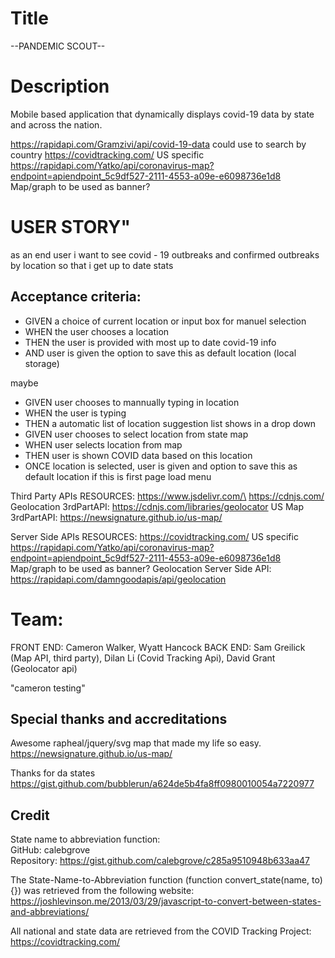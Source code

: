 # Title
--PANDEMIC SCOUT--

# Description
Mobile based application that dynamically displays covid-19 data by state and across the nation. 



https://rapidapi.com/Gramzivi/api/covid-19-data  could use to search by country
https://covidtracking.com/   US specific 
https://rapidapi.com/Yatko/api/coronavirus-map?endpoint=apiendpoint_5c9df527-2111-4553-a09e-e6098736e1d8  Map/graph to be used as banner?


# USER STORY"
as an end user
i want to see covid - 19 outbreaks and confirmed outbreaks by location
so that i get up to date stats


## Acceptance criteria:
- GIVEN a choice of current location or input box for manuel selection
- WHEN the user chooses a location
- THEN the user is provided with most up to date covid-19 info
- AND user is given the option to save this as default location (local storage)


maybe
- GIVEN user chooses to mannually typing in location
- WHEN the user is typing
- THEN a automatic list of location suggestion list shows in a drop down 
- GIVEN user chooses to select location from state map
- WHEN user selects location from map
- THEN user is shown COVID data based on this location
- ONCE location is selected, user is given and option to save this as default location if this is first page load
menu


 Third Party APIs RESOURCES:
https://www.jsdelivr.com/\
https://cdnjs.com/
Geolocation 3rdPartAPI: https://cdnjs.com/libraries/geolocator
US Map 3rdPartAPI: https://newsignature.github.io/us-map/

Server Side APIs RESOURCES:
https://covidtracking.com/   US specific 
https://rapidapi.com/Yatko/api/coronavirus-map?endpoint=apiendpoint_5c9df527-2111-4553-a09e-e6098736e1d8  Map/graph to be used as banner?
Geolocation Server Side API: https://rapidapi.com/damngoodapis/api/geolocation

# Team:
FRONT END: Cameron Walker, Wyatt Hancock
BACK END: Sam Greilick (Map API, third party), Dilan Li (Covid Tracking Api), David Grant (Geolocator api)

"cameron testing"





## Special thanks and accreditations


Awesome rapheal/jquery/svg map that made my life so easy.
https://newsignature.github.io/us-map/

Thanks for da states
https://gist.github.com/bubblerun/a624de5b4fa8ff0980010054a7220977

## Credit
State name to abbreviation function:  
GitHub: calebgrove  
Repository: https://gist.github.com/calebgrove/c285a9510948b633aa47

The State-Name-to-Abbreviation function (function convert_state(name, to) {}) was retrieved from the following website:  
https://joshlevinson.me/2013/03/29/javascript-to-convert-between-states-and-abbreviations/

All national and state data are retrieved from the COVID Tracking Project:  
https://covidtracking.com/
